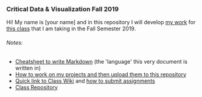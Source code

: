 ### Critical Data & Visualization Fall 2019

Hi! My name is [your name] and in this repository I will develop [my work](my-work) for [this class](https://github.com/leoneckert/cdv-fall19) that I am taking in the Fall Semester 2019.


###### Notes:

- [Cheatsheet to write Markdown](https://guides.github.com/features/mastering-markdown/) (the 'language' this very document is written in)
- [How to work on my projects and then upload them to this repository](placeholder)
- [Quick link to Class Wiki](https://github.com/leoneckert/my-cdv-fall19/wiki) and [how to submit assignments](placeholder)
- [Class Repository](https://github.com/leoneckert/cdv-fall19)
